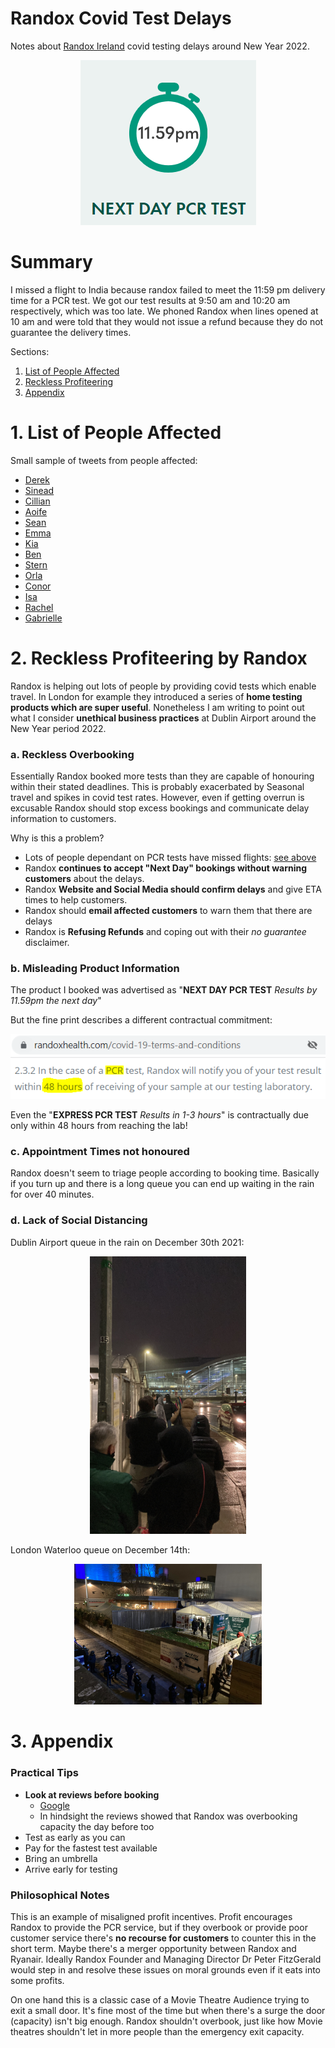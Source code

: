 # Randox Covid Test Delays
Notes about [Randox Ireland](https://booking.randox.ie/) covid testing delays around New Year 2022.
<p align="center">
  <img src="https://github.com/FergM/chronological-blog/blob/main/2022/images/2022-01-01_Randox_Next_Day_Covid_Test.PNG" />
</p>

# Summary
I missed a flight to India because randox failed to meet the 11:59 pm delivery time for a PCR test. We got our test results at 9:50 am and 10:20 am respectively, which was too late. We phoned Randox when lines opened at 10 am and were told that they would not issue a refund because they do not guarantee the delivery times.

Sections:
1. [List of People Affected](#list-of-people-affected)
2. [Reckless Profiteering](#reckless-profiteering-by-randox)
3. [Appendix](#appendix)

# 1. List of People Affected
Small sample of tweets from people affected:
* [Derek](https://twitter.com/andrewsderek/status/1477153966001688576?s=20)
* [Sinead](https://twitter.com/cineadsronin/status/1476692315615993858?s=20)
* [Cillian](https://twitter.com/Cilliandesmond/status/1477202040505909251?s=20)
* [Aoife](https://twitter.com/cliffy0701/status/1477233857451761668?s=20)
* [Sean](https://twitter.com/SeanEMacFadden1/status/1477234455869857798?s=20)
* [Emma](https://twitter.com/emmagal37422778/status/1476530888724955142?s=20)
* [Kia](https://twitter.com/KiaAbdullah/status/1477219379452555267?s=20)
* [Ben](https://twitter.com/BenRaff68003426/status/1477154938111287296?s=20)
* [Stern](https://twitter.com/mrboombasssstic/status/1476677860618350593?s=20)
* [Orla](https://twitter.com/ocliffo/status/1477226408971751427?s=20)
* [Conor](https://twitter.com/ConorCourtenay/status/1477233822580326406?s=20)
* [Isa](https://twitter.com/IsaGlancy/status/1477070557984305154?s=20)
* [Rachel](https://twitter.com/RachelH931/status/1477162096362246148?s=20)
* [Gabrielle](https://twitter.com/gabbiecurran/status/1476562849145274372?s=20)


# 2. Reckless Profiteering by Randox
Randox is helping out lots of people by providing covid tests which enable travel. In London for example they introduced a series of **home testing products which are super useful**. Nonetheless I am writing to point out what I consider **unethical business practices** at Dublin Airport around the New Year period 2022.

### **a. Reckless Overbooking**
Essentially Randox booked more tests than they are capable of honouring within their stated deadlines. This is probably exacerbated by Seasonal travel and spikes in covid test rates. However, even if getting overrun is excusable Randox should stop excess bookings and communicate delay information to customers.

Why is this a problem?
* Lots of people dependant on PCR tests have missed flights: [see above](#list-of-people-affected)
* Randox **continues to accept "Next Day" bookings without warning customers** about the delays.
* Randox **Website and Social Media should confirm delays** and give ETA times to help customers.
* Randox should **email affected customers** to warn them that there are delays
* Randox is **Refusing Refunds** and coping out with their *no guarantee* disclaimer.

### b. Misleading Product Information
The product I booked was advertised as "**NEXT DAY PCR TEST** *Results by 11.59pm the next day*"

But the fine print describes a different contractual commitment:
<p align="center">
  <img src="https://github.com/FergM/chronological-blog/blob/main/2022/images/2022-01-01_Randox_PCR_Terms_and_Conditions.PNG" />
</p>

Even the "**EXPRESS PCR TEST** *Results in 1-3 hours*" is contractually due only within 48 hours from reaching the lab!

### c. Appointment Times not honoured
Randox doesn't seem to triage people according to booking time. Basically if you turn up and there is a long queue you can end up waiting in the rain for over 40 minutes.

### d. Lack of Social Distancing
Dublin Airport queue in the rain on December 30th 2021:
<p align="center">
  <img src="https://github.com/FergM/chronological-blog/blob/main/2022/images/2021-12-30_Randox_Dublin_Airport.jpg" width="250"/>
</p>

London Waterloo queue on December 14th:
<p align="center">
  <img src="https://github.com/FergM/chronological-blog/blob/main/2022/images/2021-12-14_Randox_London_Waterloo.jpg" width="300"/>
</p>

# 3. Appendix
### Practical Tips
* **Look at reviews before booking**
    * [Google](https://www.google.com/search?q=randox+dublin+airport)
    * In hindsight the reviews showed that Randox was overbooking capacity the day before too
* Test as early as you can
* Pay for the fastest test available
* Bring an umbrella
* Arrive early for testing

### Philosophical Notes
This is an example of misaligned profit incentives. Profit encourages Randox to provide the PCR service, but if they overbook or provide poor customer service there's **no recourse for customers** to counter this in the short term. Maybe there's a merger opportunity between Randox and Ryanair. Ideally Randox Founder and Managing Director Dr Peter FitzGerald would step in and resolve these issues on moral grounds even if it eats into some profits.

On one hand this is a classic case of a Movie Theatre Audience trying to exit a small door. It's fine most of the time but when there's a surge the door (capacity) isn't big enough. Randox shouldn't overbook, just like how Movie theatres shouldn't let in more people than the emergency exit capacity.
